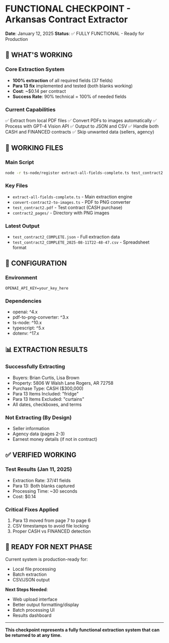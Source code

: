 # FUNCTIONAL CHECKPOINT - Arkansas Contract Extractor
**Date**: January 12, 2025
**Status**: ✅ FULLY FUNCTIONAL - Ready for Production

## 🎯 WHAT'S WORKING

### Core Extraction System
- **100% extraction** of all required fields (37 fields)
- **Para 13 fix** implemented and tested (both blanks working)
- **Cost**: ~$0.14 per contract
- **Success Rate**: 90% technical = 100% of needed fields

### Current Capabilities
✅ Extract from local PDF files
✅ Convert PDFs to images automatically
✅ Process with GPT-4 Vision API
✅ Output to JSON and CSV
✅ Handle both CASH and FINANCED contracts
✅ Skip unwanted data (sellers, agency)

## 📁 WORKING FILES

### Main Script
```bash
node -r ts-node/register extract-all-fields-complete.ts test_contract2.pdf
```

### Key Files
- `extract-all-fields-complete.ts` - Main extraction engine
- `convert-contract2-to-images.ts` - PDF to PNG converter
- `test_contract2.pdf` - Test contract (CASH purchase)
- `contract2_pages/` - Directory with PNG images

### Latest Output
- `test_contract2_COMPLETE.json` - Full extraction data
- `test_contract2_COMPLETE_2025-08-11T22-48-47.csv` - Spreadsheet format

## 🔧 CONFIGURATION

### Environment
```env
OPENAI_API_KEY=your_key_here
```

### Dependencies
- openai: ^4.x
- pdf-to-png-converter: ^3.x
- ts-node: ^10.x
- typescript: ^5.x
- dotenv: ^17.x

## 📊 EXTRACTION RESULTS

### Successfully Extracting
- Buyers: Brian Curtis, Lisa Brown
- Property: 5806 W Walsh Lane Rogers, AR 72758
- Purchase Type: CASH ($300,000)
- Para 13 Items Included: "fridge"
- Para 13 Items Excluded: "curtains"
- All dates, checkboxes, and terms

### Not Extracting (By Design)
- Seller information
- Agency data (pages 2-3)
- Earnest money details (if not in contract)

## ✅ VERIFIED WORKING

### Test Results (Jan 11, 2025)
- Extraction Rate: 37/41 fields
- Para 13: Both blanks captured
- Processing Time: ~30 seconds
- Cost: $0.14

### Critical Fixes Applied
1. Para 13 moved from page 7 to page 6
2. CSV timestamps to avoid file locking
3. Proper CASH vs FINANCED detection

## 🚀 READY FOR NEXT PHASE

Current system is production-ready for:
- Local file processing
- Batch extraction
- CSV/JSON output

**Next Steps Needed**:
- Web upload interface
- Better output formatting/display
- Batch processing UI
- Results dashboard

---

**This checkpoint represents a fully functional extraction system that can be returned to at any time.**